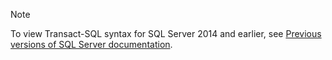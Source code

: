 > [!Note]
> To view Transact-SQL syntax for SQL Server 2014 and earlier, see [Previous versions of SQL Server documentation](../sql-server/previous-versions-sql-server.md?view=sql-server-2016).